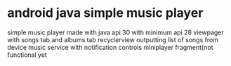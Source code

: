 # android java simple music player 
 simple music player made with java 
api 30 with minimum api 28
viewpager with songs tab and albums tab
recyclerview outputting list of songs from device
music service with notification controls
miniplayer fragment(not functional yet
